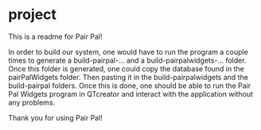 # project

This is a readme for Pair Pal!

In order to build our system, one would have to run the program a couple times to generate a build-pairpal-... and a build-pairpalwidgets-... folder.
Once this folder is generated, one could copy the database found in the pairPalWidgets folder. Then pasting it in the build-pairpalwidgets and the build-pairpal folders.
Once this is done, one should be able to run the Pair Pal Widgets program in QTcreator and interact with the application without any problems.

Thank you for using Pair Pal!

